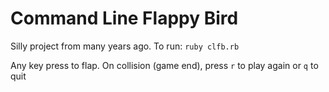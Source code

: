 # Command Line Flappy Bird

Silly project from many years ago. To run: `ruby clfb.rb`

Any key press to flap. On collision (game end), press `r` to play again or `q` to quit

